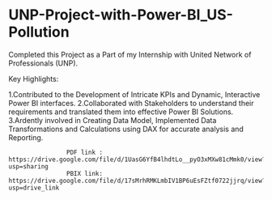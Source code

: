 # UNP-Project-with-Power-BI_US-Pollution
Completed this Project as a Part of my Internship with United Network of Professionals (UNP).

Key Highlights:

1.Contributed to the Development of Intricate KPIs and Dynamic, Interactive Power BI interfaces.
2.Collaborated with Stakeholders to understand their requirements and translated them into effective Power BI Solutions.
3.Ardently involved in Creating Data Model, Implemented Data Transformations and Calculations using DAX for accurate analysis and Reporting.
  
   
                    PDF link : https://drive.google.com/file/d/1UasG6YfB4lhdtLo__pyO3xMXw81cMmk0/view?usp=sharing
                    PBIX link: https://drive.google.com/file/d/17sMrhRMKLmbIV1BP6uEsFZtf0722jjrq/view?usp=drive_link
